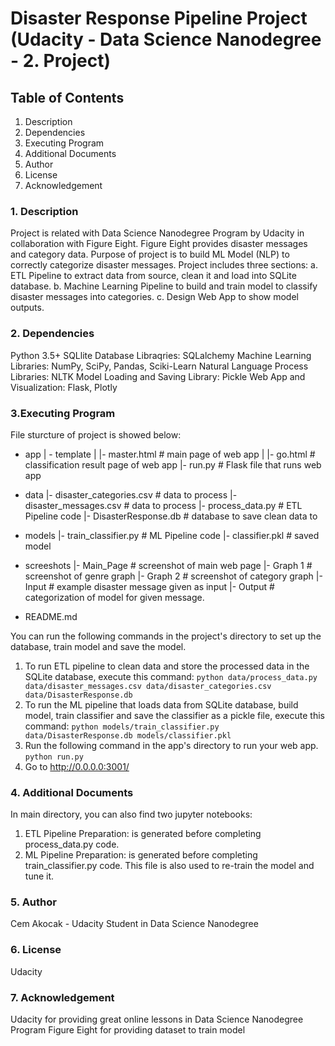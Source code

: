 # Disaster Response Pipeline Project (Udacity - Data Science Nanodegree - 2. Project)

## Table of Contents
1. Description
2. Dependencies
3. Executing Program
4. Additional Documents
5. Author
6. License
7. Acknowledgement

### 1. Description

Project is related with Data Science Nanodegree Program by Udacity in collaboration with Figure Eight. Figure Eight provides disaster messages and category data. Purpose of project is to build ML Model (NLP) to correctly categorize disaster messages. Project includes three sections:
 a. ETL Pipeline to extract data from source, clean it and load into SQLite database.
 b. Machine Learning Pipeline to build and train model to classify disaster messages into categories.
 c. Design Web App to show model outputs.

### 2. Dependencies

Python 3.5+
SQLlite Database Libraqries: SQLalchemy
Machine Learning Libraries: NumPy, SciPy, Pandas, Sciki-Learn
Natural Language Process Libraries: NLTK
Model Loading and Saving Library: Pickle
Web App and Visualization: Flask, Plotly

### 3.Executing Program
File sturcture of project is showed below:
- app
| - template
| |- master.html  # main page of web app
| |- go.html  # classification result page of web app
|- run.py  # Flask file that runs web app

- data
|- disaster_categories.csv  # data to process 
|- disaster_messages.csv  # data to process
|- process_data.py # ETL Pipeline code
|- DisasterResponse.db   # database to save clean data to

- models
|- train_classifier.py # ML Pipeline code
|- classifier.pkl  # saved model 

- screeshots
|- Main_Page # screenshot of main web page
|- Graph 1  # screenshot of genre graph
|- Graph 2 # screenshot of category graph
|- Input  # example disaster message given as input
|- Output  # categorization of model for given message.

- README.md

You can run the following commands in the project's directory to set up the database, train model and save the model.
1. To run ETL pipeline to clean data and store the processed data in the SQLite database, execute this command: `python data/process_data.py data/disaster_messages.csv data/disaster_categories.csv data/DisasterResponse.db`
2. To run the ML pipeline that loads data from SQLite database, build model, train classifier and save the classifier as a pickle file, execute this command: `python models/train_classifier.py data/DisasterResponse.db models/classifier.pkl`
3. Run the following command in the app's directory to run your web app.
    `python run.py`
4. Go to http://0.0.0.0:3001/

### 4. Additional Documents
In main directory, you can also find two jupyter notebooks:
1. ETL Pipeline Preparation: is generated before completing process_data.py code.
2. ML Pipeline Preparation: is generated before completing train_classifier.py code. This file is also used to re-train the model and tune it.

### 5. Author
Cem Akocak - Udacity Student in Data Science Nanodegree

### 6. License
Udacity 

### 7. Acknowledgement
Udacity for providing great online lessons in Data Science Nanodegree Program
Figure Eight for providing dataset to train model